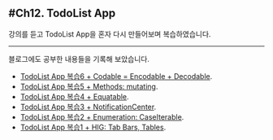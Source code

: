 #Ch12. TodoList App
-
강의를 듣고 TodoList App을 혼자 다시 만들어보며 복습하였습니다.

---
블로그에도 공부한 내용들을 기록해 보았습니다.  
- [TodoList App 복습6 + Codable = Encodable + Decodable](https://blog.naver.com/hahye3/222082709394).
- [TodoList App 복습5 + Methods: mutating](https://blog.naver.com/hahye3/222080583886).
- [TodoList App 복습4 + Equatable](https://blog.naver.com/hahye3/222078795345).
- [TodoList App 복습3 + NotificationCenter](https://blog.naver.com/hahye3/222077178914).
- [TodoList App 복습2 + Enumeration: CaseIterable](https://blog.naver.com/hahye3/222076718774).  
- [TodoList App 복습1 + HIG: Tab Bars, Tables](https://blog.naver.com/hahye3/222074506200).
